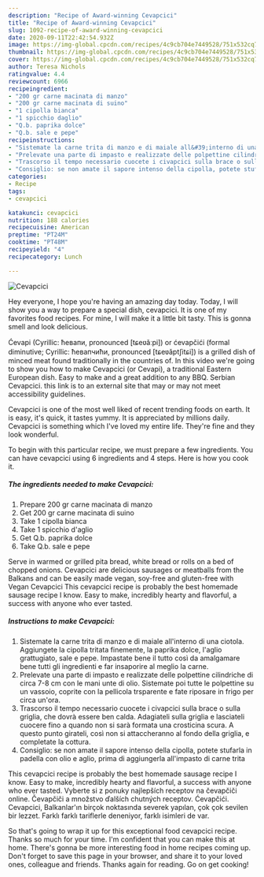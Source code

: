 ```yaml
---
description: "Recipe of Award-winning Cevapcici"
title: "Recipe of Award-winning Cevapcici"
slug: 1092-recipe-of-award-winning-cevapcici
date: 2020-09-11T22:42:54.932Z
image: https://img-global.cpcdn.com/recipes/4c9cb704e7449528/751x532cq70/cevapcici-recipe-main-photo.jpg
thumbnail: https://img-global.cpcdn.com/recipes/4c9cb704e7449528/751x532cq70/cevapcici-recipe-main-photo.jpg
cover: https://img-global.cpcdn.com/recipes/4c9cb704e7449528/751x532cq70/cevapcici-recipe-main-photo.jpg
author: Teresa Nichols
ratingvalue: 4.4
reviewcount: 6966
recipeingredient:
- "200 gr carne macinata di manzo"
- "200 gr carne macinata di suino"
- "1 cipolla bianca"
- "1 spicchio daglio"
- "Q.b. paprika dolce"
- "Q.b. sale e pepe"
recipeinstructions:
- "Sistemate la carne trita di manzo e di maiale all&#39;interno di una ciotola. Aggiungete la cipolla tritata finemente, la paprika dolce, l&#39;aglio grattugiato, sale e pepe. Impastate bene il tutto così da amalgamare bene tutti gli ingredienti e far insaporire al meglio la carne."
- "Prelevate una parte di impasto e realizzate delle polpettine cilindriche di circa 7-8 cm con le mani unte di olio. Sistemate poi tutte le polpettine su un vassoio, coprite con la pellicola trsparente e fate riposare in frigo per circa un&#39;ora."
- "Trascorso il tempo necessario cuocete i civapcici sulla brace o sulla griglia, che dovrà essere ben calda. Adagiateli sulla griglia e lasciateli cuocere fino a quando non si sarà formata una crosticina scura. A questo punto girateli, così non si attaccheranno al fondo della griglia, e completate la cottura."
- "Consiglio: se non amate il sapore intenso della cipolla, potete stufarla in padella con olio e aglio, prima di aggiungerla all&#39;impasto di carne trita"
categories:
- Recipe
tags:
- cevapcici

katakunci: cevapcici 
nutrition: 188 calories
recipecuisine: American
preptime: "PT24M"
cooktime: "PT48M"
recipeyield: "4"
recipecategory: Lunch

---
```



![Cevapcici](https://img-global.cpcdn.com/recipes/4c9cb704e7449528/751x532cq70/cevapcici-recipe-main-photo.jpg)

Hey everyone, I hope you're having an amazing day today. Today, I will show you a way to prepare a special dish, cevapcici. It is one of my favorites food recipes. For mine, I will make it a little bit tasty. This is gonna smell and look delicious.

Ćevapi (Cyrillic: ћевапи, pronounced [tɕeʋǎːpi]) or ćevapčići (formal diminutive; Cyrillic: ћевапчићи, pronounced [tɕeʋǎptʃitɕi]) is a grilled dish of minced meat found traditionally in the countries of. In this video we&#39;re going to show you how to make Cevapcici (or Cevapi), a traditional Eastern European dish. Easy to make and a great addition to any BBQ. Serbian Cevapcici. this link is to an external site that may or may not meet accessibility guidelines.

Cevapcici is one of the most well liked of recent trending foods on earth. It is easy, it's quick, it tastes yummy. It is appreciated by millions daily. Cevapcici is something which I've loved my entire life. They're fine and they look wonderful.


To begin with this particular recipe, we must prepare a few ingredients. You can have cevapcici using 6 ingredients and 4 steps. Here is how you cook it.

<!--inarticleads1-->

##### The ingredients needed to make Cevapcici:

1. Prepare 200 gr carne macinata di manzo
1. Get 200 gr carne macinata di suino
1. Take 1 cipolla bianca
1. Take 1 spicchio d&#39;aglio
1. Get Q.b. paprika dolce
1. Take Q.b. sale e pepe


Serve in warmed or grilled pita bread, white bread or rolls on a bed of chopped onions. Cevapcici are delicious sausages or meatballs from the Balkans and can be easily made vegan, soy-free and gluten-free with Vegan Cevapcici This cevapcici recipe is probably the best homemade sausage recipe I know. Easy to make, incredibly hearty and flavorful, a success with anyone who ever tasted. 

<!--inarticleads2-->

##### Instructions to make Cevapcici:

1. Sistemate la carne trita di manzo e di maiale all&#39;interno di una ciotola. Aggiungete la cipolla tritata finemente, la paprika dolce, l&#39;aglio grattugiato, sale e pepe. Impastate bene il tutto così da amalgamare bene tutti gli ingredienti e far insaporire al meglio la carne.
1. Prelevate una parte di impasto e realizzate delle polpettine cilindriche di circa 7-8 cm con le mani unte di olio. Sistemate poi tutte le polpettine su un vassoio, coprite con la pellicola trsparente e fate riposare in frigo per circa un&#39;ora.
1. Trascorso il tempo necessario cuocete i civapcici sulla brace o sulla griglia, che dovrà essere ben calda. Adagiateli sulla griglia e lasciateli cuocere fino a quando non si sarà formata una crosticina scura. A questo punto girateli, così non si attaccheranno al fondo della griglia, e completate la cottura.
1. Consiglio: se non amate il sapore intenso della cipolla, potete stufarla in padella con olio e aglio, prima di aggiungerla all&#39;impasto di carne trita


This cevapcici recipe is probably the best homemade sausage recipe I know. Easy to make, incredibly hearty and flavorful, a success with anyone who ever tasted. Vyberte si z ponuky najlepších receptov na čevapčiči online. Čevapčiči a množstvo ďalších chutných receptov. Ćevapčići. Cevapcici, Balkanlar&#39;ın birçok noktasında severek yapılan, çok çok sevilen bir lezzet. Farklı farklı tariflerle deneniyor, farklı isimleri de var. 

So that's going to wrap it up for this exceptional food cevapcici recipe. Thanks so much for your time. I'm confident that you can make this at home. There's gonna be more interesting food in home recipes coming up. Don't forget to save this page in your browser, and share it to your loved ones, colleague and friends. Thanks again for reading. Go on get cooking!
